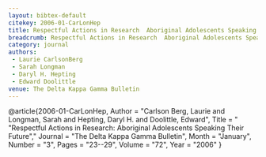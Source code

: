 ```yaml
---
layout: bibtex-default
citekey: 2006-01-CarLonHep
title: Respectful Actions in Research  Aboriginal Adolescents Speaking Their Future (2006)
breadcrumb: Respectful Actions in Research  Aboriginal Adolescents Speaking Their Future (2006)
category: journal
authors:
 - Laurie CarlsonBerg
 - Sarah Longman
 - Daryl H. Hepting
 - Edward Doolittle
venue: The Delta Kappa Gamma Bulletin
---
```

@article{2006-01-CarLonHep,
	Author =  "Carlson Berg, Laurie and Longman, Sarah and Hepting, Daryl H. and Doolittle, Edward",
	Title = " "Respectful Actions in Research: Aboriginal Adolescents Speaking Their Future","
	Journal =  "The Delta Kappa Gamma Bulletin",
	Month =  "January",
	Number =  "3",
	Pages =  "23--29",
	Volume =  "72",
	Year =  "2006"
}
